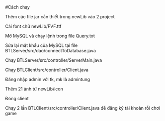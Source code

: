 #Cách chạy

Thêm các file jar cần thiết trong newLib vào 2 project

Cài font chữ newLib/FVF.ttf

Mở MySQL và chạy lệnh trong file Query.txt

Sửa lại mật khẩu của MySQL tại file BTLServer/src/dao/connectToDatabase.java

Chạy BTLServer/src/controller/ServerMain.java

Chạy BTLClient/src/controller/Client.java

Đăng nhập admin với tk, mk là admintung

Thêm 21 ảnh từ newLib/icon

Đóng client

Chạy 2 lần BTLClient/src/controller/Client.java để đăng ký tài khoản rồi chơi game
